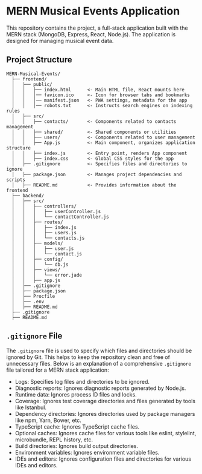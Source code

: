 # MERN Musical Events Application

This repository contains the project, a full-stack application built with the MERN stack (MongoDB, Express, React, Node.js). The application is designed for managing musical event data.

## Project Structure

```plaintext
MERN-Musical-Events/
  ├── frontend/
  │   ├── public/
  │   │   ├── index.html      <- Main HTML file, React mounts here
  │   │   │── favicon.ico     <- Icon for browser tabs and bookmarks
  │   │   │── manifest.json   <- PWA settings, metadata for the app
  │   │   │── robots.txt      <- Instructs search engines on indexing rules
  │   ├── src/
  │   │   ├── contacts/       <- Components related to contacts management
  │   │   ├── shared/         <- Shared components or utilities
  │   │   ├── users/          <- Components related to user management
  │   │   ├── App.js          <- Main component, organizes application structure
  │   │   ├── index.js        <- Entry point, renders App component
  │   │   ├── index.css       <- Global CSS styles for the app
  │   ├── .gitignore          <- Specifies files and directories to ignore
  │   ├── package.json        <- Manages project dependencies and scripts
  │   ├── README.md           <- Provides information about the frontend
  ├── backend/
  │   ├── src/
  │   │   ├── controllers/
  │   │   │   ├── userController.js
  │   │   │   └── contactController.js
  │   │   ├── routes/
  │   │   │   ├── index.js
  │   │   │   ├── users.js
  │   │   │   └── contacts.js
  │   │   ├── models/
  │   │   │   ├── user.js
  │   │   │   └── contact.js
  │   │   ├── config/
  │   │   │   └── db.js
  │   │   ├── views/
  │   │   │   └── error.jade
  │   │   ├── app.js
  │   ├── .gitignore
  │   ├── package.json
  │   ├── Procfile
  │   ├── .env
  │   ├── README.md
  ├── .gitignore
  ├── README.md
```

## ```.gitignore``` File

The ```.gitignore``` file is used to specify which files and directories should be ignored by Git. This helps to keep the repository clean and free of unnecessary files. Below is an explanation of a comprehensive ```.gitignore``` file tailored for a MERN stack application:

- Logs: Specifies log files and directories to be ignored.
- Diagnostic reports: Ignores diagnostic reports generated by Node.js.
- Runtime data: Ignores process ID files and locks.
- Coverage: Ignores test coverage directories and files generated by tools like Istanbul.
- Dependency directories: Ignores directories used by package managers like npm, Yarn, Bower, etc.
- TypeScript cache: Ignores TypeScript cache files.
- Optional caches: Ignores cache files for various tools like eslint, stylelint, microbundle, REPL history, etc.
- Build directories: Ignores build output directories.
- Environment variables: Ignores environment variable files.
- IDEs and editors: Ignores configuration files and directories for various IDEs and editors.

